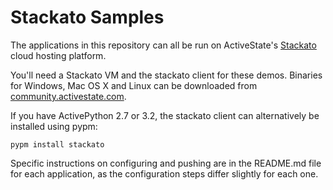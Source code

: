 Stackato Samples
================

The applications in this repository can all be run on ActiveState's
[Stackato](http://activestate.com/cloud) cloud hosting platform.

You'll need a Stackato VM and the stackato client for these
demos. Binaries for Windows, Mac OS X and Linux can be downloaded from
[community.activestate.com](http://community.activestate.com/stackato/download).

If you have ActivePython 2.7 or 3.2, the stackato client can alternatively be
installed using pypm:

    pypm install stackato
  
Specific instructions on configuring and pushing are in the README.md
file for each application, as the configuration steps differ slightly
for each one.
